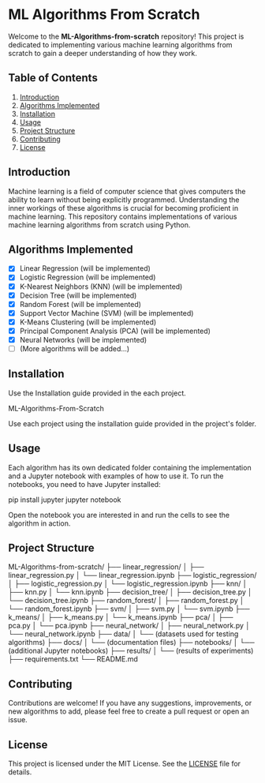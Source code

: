 # ML Algorithms From Scratch

Welcome to the **ML-Algorithms-from-scratch** repository! This project is dedicated to implementing various machine learning algorithms from scratch to gain a deeper understanding of how they work.

## Table of Contents

1. [Introduction](#introduction)
2. [Algorithms Implemented](#algorithms-implemented)
3. [Installation](#installation)
4. [Usage](#usage)
5. [Project Structure](#project-structure)
6. [Contributing](#contributing)
7. [License](#license)

## Introduction

Machine learning is a field of computer science that gives computers the ability to learn without being explicitly programmed. Understanding the inner workings of these algorithms is crucial for becoming proficient in machine learning. This repository contains implementations of various machine learning algorithms from scratch using Python.

## Algorithms Implemented

- [x] Linear Regression  (will be implemented)
- [x] Logistic Regression (will be implemented)
- [x] K-Nearest Neighbors (KNN) (will be implemented)
- [x] Decision Tree (will be implemented)
- [x] Random Forest (will be implemented)
- [x] Support Vector Machine (SVM) (will be implemented)
- [x] K-Means Clustering (will be implemented)
- [x] Principal Component Analysis (PCA) (will be implemented)
- [x] Neural Networks  (will be implemented)
- [ ] (More algorithms will be added...)

## Installation

Use the Installation guide provided in the each project. 

ML-Algorithms-From-Scratch

Use each project using the installation guide provided in the project's folder.

## Usage

Each algorithm has its own dedicated folder containing the implementation and a Jupyter notebook with examples of how to use it. To run the notebooks, you need to have Jupyter installed:

pip install jupyter
jupyter notebook

Open the notebook you are interested in and run the cells to see the algorithm in action.

## Project Structure

ML-Algorithms-from-scratch/
├── linear_regression/
│ ├── linear_regression.py
│ └── linear_regression.ipynb
├── logistic_regression/
│ ├── logistic_regression.py
│ └── logistic_regression.ipynb
├── knn/
│ ├── knn.py
│ └── knn.ipynb
├── decision_tree/
│ ├── decision_tree.py
│ └── decision_tree.ipynb
├── random_forest/
│ ├── random_forest.py
│ └── random_forest.ipynb
├── svm/
│ ├── svm.py
│ └── svm.ipynb
├── k_means/
│ ├── k_means.py
│ └── k_means.ipynb
├── pca/
│ ├── pca.py
│ └── pca.ipynb
├── neural_network/
│ ├── neural_network.py
│ └── neural_network.ipynb
├── data/
│ └── (datasets used for testing algorithms)
├── docs/
│ └── (documentation files)
├── notebooks/
│ └── (additional Jupyter notebooks)
├── results/
│ └── (results of experiments)
├── requirements.txt
└── README.md


## Contributing

Contributions are welcome! If you have any suggestions, improvements, or new algorithms to add, please feel free to create a pull request or open an issue.

## License

This project is licensed under the MIT License. See the [LICENSE](LICENSE) file for details.
